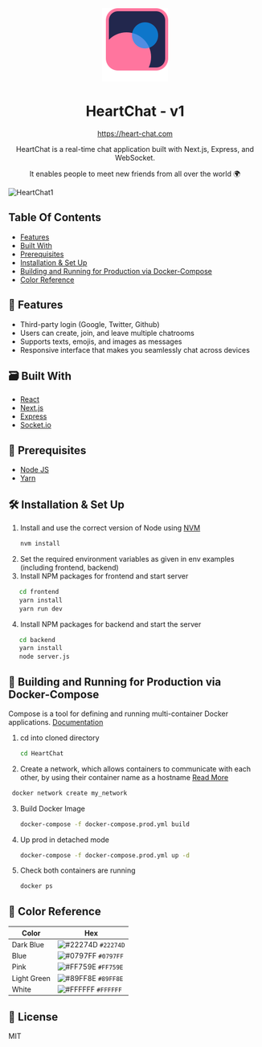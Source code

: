 <div align="center">
  <img src="/frontend/public/heartChat-logo.svg?raw=true " alt="Alt text" title="Optional title">
</div>
<h1 align="center">
  HeartChat - v1
</h1>
<p align="center">
  <a href="https://heart-chat.com" target="_blank">https://heart-chat.com</a>
</p>
<p align="center">
  HeartChat is a real-time chat application built with Next.js, Express, and WebSocket.
</p>
<p align="center">
  It enables people to meet new friends from all over the world 🌍
</p>
<img src="../serve-image/frontend/public/readme_hompage.png" alt="HeartChat1" title="HeartChat homepage">

## Table Of Contents

- [Features](#-features)
- [Built With](#-built-with)
- [Prerequisites](#-prerequisites)
- [Installation & Set Up](#-installation--set-up)
- [Building and Running for Production via Docker-Compose](#-building-and-running-for-production-via-docker-compose)
- [Color Reference](#-color-reference)

## 🌈 Features
- Third-party login (Google, Twitter, Github)
- Users can create, join, and leave multiple chatrooms
- Supports texts, emojis, and images as messages
- Responsive interface that makes you seamlessly chat across devices

## 🗃️ Built With
- [React](https://react.dev/)
- [Next.js](https://nextjs.org/)
- [Express](https://expressjs.com/)
- [Socket.io](https://www.npmjs.com/package/socket.io)

## 📝 Prerequisites
- [Node JS](https://nodejs.org/en)
- [Yarn](https://yarnpkg.com/)

## 🛠 Installation & Set Up

1. Install and use the correct version of Node using [NVM](https://github.com/nvm-sh/nvm)
   ```sh
   nvm install
   ```
2. Set the required environment variables as given in env examples (including frontend, backend)
3. Install NPM packages for frontend and start server
```sh
   cd frontend
   yarn install
   yarn run dev
```
4. Install NPM packages for backend and start the server
```sh
   cd backend
   yarn install
   node server.js
```

## 🚀 Building and Running for Production via Docker-Compose
Compose is a tool for defining and running multi-container Docker applications.
[Documentation](https://docs.docker.com/compose/)

1. cd into cloned directory
   ```sh
   cd HeartChat
   ```
2. Create a network, which allows containers to communicate with each other, by using their container name as a hostname
[Read More](https://docs.docker.com/compose/networking/)
  ```sh
   docker network create my_network
   ```
3. Build Docker Image
   ```sh
   docker-compose -f docker-compose.prod.yml build
   ```
4. Up prod in detached mode

   ```sh
   docker-compose -f docker-compose.prod.yml up -d
   ```
5. Check both containers are running
   ```sh
   docker ps
   ```

## 🎨 Color Reference

| Color          | Hex                                                                |
| -------------- | ------------------------------------------------------------------ |
| Dark Blue      | ![#22274D](https://via.placeholder.com/10/22274D?text=+) `#22274D` |
| Blue           | ![#0797FF](https://via.placeholder.com/10/0797FF?text=+) `#0797FF` |
| Pink           | ![#FF759E](https://via.placeholder.com/10/FF759E?text=+) `#FF759E` |
| Light Green    | ![#89FF8E](https://via.placeholder.com/10/89FF8E?text=+) `#89FF8E` |
| White          | ![#FFFFFF](https://via.placeholder.com/10/FFFFFF?text=+) `#FFFFFF` |

## 📄 License
MIT
